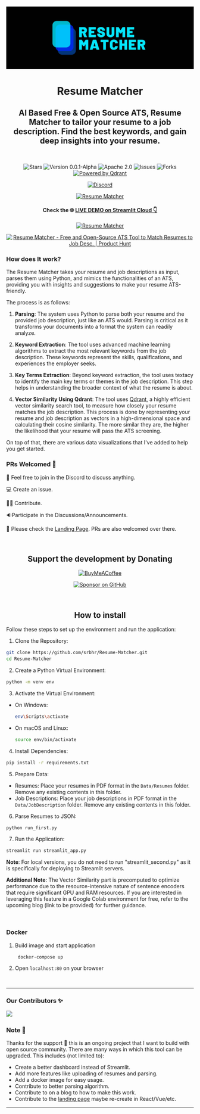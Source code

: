 [![Resume Matcher](Assets/img/header_image.jpg)](https://www.resumematcher.fyi)

<div align="center">

# Resume Matcher

## AI Based Free & Open Source ATS, Resume Matcher to tailor your resume to a job description. Find the best keywords, and gain deep insights into your resume.

</div>

<br>

<div align="center">

![Stars](https://img.shields.io/github/stars/srbhr/Resume-Matcher?style=for-the-badge)
![Version 0.0.1-Alpha](https://img.shields.io/badge/Version-0.0.1--Alpha-FFD93D?style=for-the-badge) ![Apache 2.0](https://img.shields.io/github/license/srbhr/Resume-Matcher?style=for-the-badge) ![Issues](https://img.shields.io/github/issues/srbhr/Resume-Matcher?style=for-the-badge) ![Forks](https://img.shields.io/github/forks/srbhr/Resume-Matcher?style=for-the-badge) [![Powered by Qdrant](https://img.shields.io/badge/Vector_search_by-Qdrant-982176?style=for-the-badge)](https://github.com/qdrant/qdrant)

[![Discord](https://custom-icon-badges.demolab.com/badge/Join%20Discord-blue?style=for-the-badge&logo=discord&logoColor=black)](https://discord.gg/t3Y9HEuV34)

[![Resume Matcher](https://custom-icon-badges.demolab.com/badge/www.resumematcher.fyi-gold?style=for-the-badge&logo=globe&logoColor=black)](https://www.resumematcher.fyi)

#### Check the 🌐 **[LIVE DEMO on Streamlit Cloud 👇](https://resume-matcher.streamlit.app/)**

[![Resume Matcher](https://custom-icon-badges.demolab.com/badge/Live_Demo_on_Streamlit-green?style=for-the-badge&logo=live&logoColor=black)](https://resume-matcher.streamlit.app/)

<a href="https://www.producthunt.com/posts/resume-matcher?utm_source=badge-featured&utm_medium=badge&utm_souce=badge-resume&#0045;matcher" target="_blank"><img src="https://api.producthunt.com/widgets/embed-image/v1/featured.svg?post_id=401261&theme=light" alt="Resume&#0032;Matcher - Free&#0032;and&#0032;Open&#0045;Source&#0032;ATS&#0032;Tool&#0032;to&#0032;Match&#0032;Resumes&#0032;to&#0032;Job&#0032;Desc&#0046; | Product Hunt" style="width: 250px; height: 54px;" width="250" height="54" /></a>

</div>

### How does It work?

The Resume Matcher takes your resume and job descriptions as input, parses them using Python, and mimics the functionalities of an ATS, providing you with insights and suggestions to make your resume ATS-friendly.

The process is as follows:

1. **Parsing**: The system uses Python to parse both your resume and the provided job description, just like an ATS would. Parsing is critical as it transforms your documents into a format the system can readily analyze.

2. **Keyword Extraction**: The tool uses advanced machine learning algorithms to extract the most relevant keywords from the job description. These keywords represent the skills, qualifications, and experiences the employer seeks.

3. **Key Terms Extraction**: Beyond keyword extraction, the tool uses textacy to identify the main key terms or themes in the job description. This step helps in understanding the broader context of what the resume is about.

4. **Vector Similarity Using Qdrant**: The tool uses [Qdrant](https://github.com/qdrant/qdrant), a highly efficient vector similarity search tool, to measure how closely your resume matches the job description. This process is done by representing your resume and job description as vectors in a high-dimensional space and calculating their cosine similarity. The more similar they are, the higher the likelihood that your resume will pass the ATS screening.

On top of that, there are various data visualizations that I've added to help you get started.

### PRs Welcomed 🤗

💬 Feel free to join in the Discord to discuss anything.

💻 Create an issue.

👩‍💻 Contribute.

🔉Participate in the Discussions/Announcements.

🧪 Please check the [Landing Page](https://github.com/srbhr/website-for-resume-matcher). PRs are also welcomed over there.

<br/>

<div align="center">

## Support the development by Donating

[![BuyMeACoffee](https://img.shields.io/badge/Buy%20Me%20a%20Coffee-ffdd00?style=for-the-badge&logo=buy-me-a-coffee&logoColor=black)](https://buymeacoffee.com/srbhr)

[![Sponsor on GitHub](https://custom-icon-badges.demolab.com/badge/Sponsor_on_GitHub-pink?style=for-the-badge&logo=heart&logoColor=black)](https://github.com/sponsors/srbhr)

</div>

<br/>

<div align="center">

## How to install

</div>

Follow these steps to set up the environment and run the application:

1. Clone the Repository:

```bash
git clone https://github.com/srbhr/Resume-Matcher.git
cd Resume-Matcher
```

2. Create a Python Virtual Environment:

```bash
python -m venv env
```

3. Activate the Virtual Environment:

-   On Windows:

    ```bash
    env\Scripts\activate
    ```

-   On macOS and Linux:
    ```bash
    source env/bin/activate
    ```

4. Install Dependencies:

```bash
pip install -r requirements.txt
```

5. Prepare Data:

-   Resumes: Place your resumes in PDF format in the `Data/Resumes` folder. Remove any existing contents in this folder.
-   Job Descriptions: Place your job descriptions in PDF format in the `Data/JobDescription` folder. Remove any existing contents in this folder.

6. Parse Resumes to JSON:

```python
python run_first.py
```

7. Run the Application:

```python
streamlit run streamlit_app.py
```

**Note**: For local versions, you do not need to run "streamlit_second.py" as it is specifically for deploying to Streamlit servers.

**Additional Note**: The Vector Similarity part is precomputed to optimize performance due to the resource-intensive nature of sentence encoders that require significant GPU and RAM resources. If you are interested in leveraging this feature in a Google Colab environment for free, refer to the upcoming blog (link to be provided) for further guidance.

<br/>

### Docker

1. Build image and start application
   ```bash
    docker-compose up
   ```
2. Open ```localhost:80``` on your browser
   


<br/>

---

### Our Contributors ✨

<a href="https://github.com/srbhr/Resume-Matcher/graphs/contributors">
  <img src="https://contrib.rocks/image?repo=srbhr/Resume-Matcher" />
</a>


### Note 📝

Thanks for the support 💙 this is an ongoing project that I want to build with open source community. There are many ways in which this tool can be upgraded. This includes (not limited to):

-   Create a better dashboard instead of Streamlit.
-   Add more features like uploading of resumes and parsing.
-   Add a docker image for easy usage.
-   Contribute to better parsing algorithm.
-   Contribute to on a blog to how to make this work.
-   Contribute to the [landing page](https://github.com/srbhr/website-for-resume-matcher) maybe re-create in React/Vue/etc.

---
